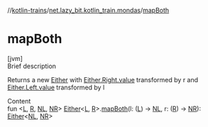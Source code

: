 //[kotlin-trains](../index.md)/[net.lazy_bit.kotlin_train.mondas](index.md)/[mapBoth](map-both.md)



# mapBoth  
[jvm]  
Brief description  


Returns a new [Either](-either/index.md) with [Either.Right.value](-either/-right/index.md#net.lazy_bit.kotlin_train.mondas/Either.Right/value/#/PointingToDeclaration/) transformed by r and [Either.Left.value](-either/-left/index.md#net.lazy_bit.kotlin_train.mondas/Either.Left/value/#/PointingToDeclaration/) transformed by l

  
Content  
fun <[L](map-both.md), [R](map-both.md), [NL](map-both.md), [NR](map-both.md)> [Either](-either/index.md)<[L](map-both.md), [R](map-both.md)>.[mapBoth](map-both.md)(l: ([L](map-both.md)) -> [NL](map-both.md), r: ([R](map-both.md)) -> [NR](map-both.md)): [Either](-either/index.md)<[NL](map-both.md), [NR](map-both.md)>  



